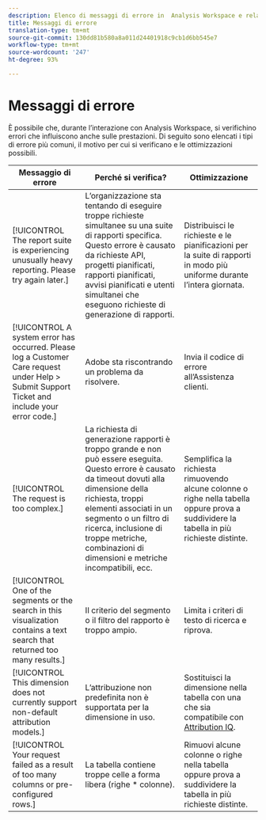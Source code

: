 ```yaml
---
description: Elenco di messaggi di errore in  Analysis Workspace e relativi componenti
title: Messaggi di errore
translation-type: tm+mt
source-git-commit: 130dd81b580a8a011d24401918c9cb1d6bb545e7
workflow-type: tm+mt
source-wordcount: '247'
ht-degree: 93%

---
```



# Messaggi di errore

È possibile che, durante l’interazione con Analysis Workspace, si verifichino errori che influiscono anche sulle prestazioni. Di seguito sono elencati i tipi di errore più comuni, il motivo per cui si verificano e le ottimizzazioni possibili.

| Messaggio di errore | Perché si verifica? | Ottimizzazione |
| --- | --- | --- |
| [!UICONTROL The report suite is experiencing unusually heavy reporting. Please try again later.] | L’organizzazione sta tentando di eseguire troppe richieste simultanee su una suite di rapporti specifica. Questo errore è causato da richieste API, progetti pianificati, rapporti pianificati, avvisi pianificati e utenti simultanei che eseguono richieste di generazione di rapporti. | Distribuisci le richieste e le pianificazioni per la suite di rapporti in modo più uniforme durante l’intera giornata. |
| [!UICONTROL A system error has occurred. Please log a Customer Care request under Help > Submit Support Ticket and include your error code.] | Adobe sta riscontrando un problema da risolvere. | Invia il codice di errore all’Assistenza clienti. |
| [!UICONTROL The request is too complex.] | La richiesta di generazione rapporti è troppo grande e non può essere eseguita. Questo errore è causato da timeout dovuti alla dimensione della richiesta, troppi elementi associati in un segmento o un filtro di ricerca, inclusione di troppe metriche, combinazioni di dimensioni e metriche incompatibili, ecc. | Semplifica la richiesta rimuovendo alcune colonne o righe nella tabella oppure prova a suddividere la tabella in più richieste distinte. |
| [!UICONTROL One of the segments or the search in this visualization contains a text search that returned too many results.] | Il criterio del segmento o il filtro del rapporto è troppo ampio. | Limita i criteri di testo di ricerca e riprova. |
| [!UICONTROL This dimension does not currently support non-default attribution models.] | L’attribuzione non predefinita non è supportata per la dimensione in uso. | Sostituisci la dimensione nella tabella con una che sia compatibile con [Attribution IQ](/help/analysis-workspace/attribution/overview.md). |
| [!UICONTROL Your request failed as a result of too many columns or pre-configured rows.] | La tabella contiene troppe celle a forma libera (righe * colonne). | Rimuovi alcune colonne o righe nella tabella oppure prova a suddividere la tabella in più richieste distinte. |